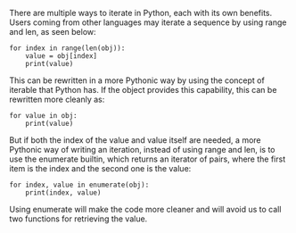 There are multiple ways to iterate in Python, each with its own benefits.
Users coming from other languages may iterate a sequence by using range and len, as seen below:

    for index in range(len(obj)):
        value = obj[index]
        print(value)

This can be rewritten in a more Pythonic way by using the concept of iterable that Python has.
If the object provides this capability, this can be rewritten more cleanly as:

    for value in obj:
        print(value)


But if both the index of the value and value itself are needed, a more Pythonic way of
writing an iteration, instead of using range and len, is to use the enumerate builtin,
which returns an iterator of pairs, where the first item is the index and the second
one is the value:

    for index, value in enumerate(obj):
        print(index, value)


Using enumerate will make the code more cleaner and will avoid us to call two functions
for retrieving the value.